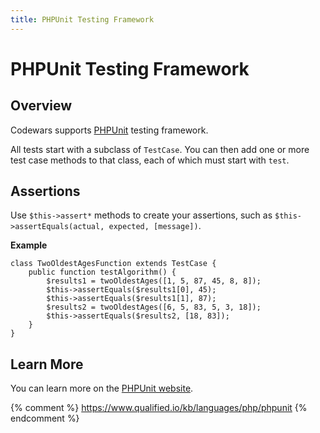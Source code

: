 ```yaml
---
title: PHPUnit Testing Framework
---
```


# PHPUnit Testing Framework

## Overview

Codewars supports [PHPUnit](https://phpunit.de/) testing framework.

All tests start with a subclass of `TestCase`.
You can then add one or more test case methods to that class, each of which must start with `test`.

## Assertions

Use `$this->assert*` methods to create your assertions, such as `$this->assertEquals(actual, expected, [message])`.

**Example**

```php?start_inline=true
class TwoOldestAgesFunction extends TestCase {
    public function testAlgorithm() {
        $results1 = twoOldestAges([1, 5, 87, 45, 8, 8]);
        $this->assertEquals($results1[0], 45);
        $this->assertEquals($results1[1], 87);
        $results2 = twoOldestAges([6, 5, 83, 5, 3, 18]);
        $this->assertEquals($results2, [18, 83]);
    }
}
```

## Learn More

You can learn more on the [PHPUnit website](https://phpunit.de/).

{% comment %}
https://www.qualified.io/kb/languages/php/phpunit
{% endcomment %}


